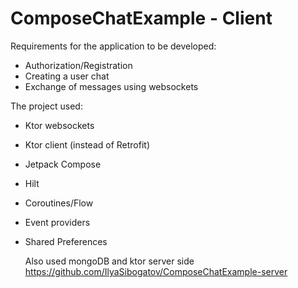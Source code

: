 # ComposeChatExample - Client

Requirements for the application to be developed:
- Authorization/Registration
- Creating a user chat
- Exchange of messages using websockets

The project used:
- Ktor websockets
- Ktor client (instead of Retrofit)
- Jetpack Compose
- Hilt
- Coroutines/Flow
- Event providers
- Shared Preferences

  Also used mongoDB and ktor server side
  https://github.com/IlyaSibogatov/ComposeChatExample-server